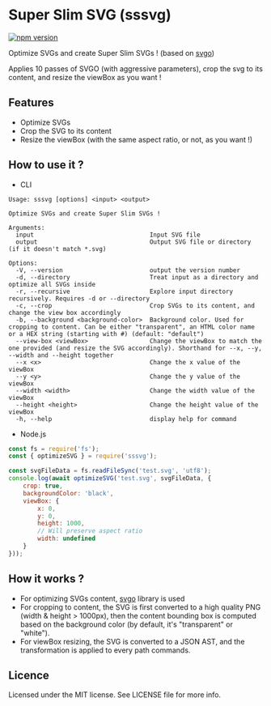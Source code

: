 # Super Slim SVG (sssvg)
[![npm version](https://img.shields.io/npm/v/sssvg?style=flat-square)](https://www.npmjs.com/package/sssvg)

Optimize SVGs and create Super Slim SVGs ! (based on [svgo](https://github.com/svg/svgo))

Applies 10 passes of SVGO (with aggressive parameters), crop the svg to its content, and resize the viewBox as you want !

## Features
- Optimize SVGs
- Crop the SVG to its content
- Resize the viewBox (with the same aspect ratio, or not, as you want !)

## How to use it ?

- CLI
```
Usage: sssvg [options] <input> <output>

Optimize SVGs and create Super Slim SVGs !

Arguments:
  input                                Input SVG file
  output                               Output SVG file or directory (if it doesn't match *.svg)

Options:
  -V, --version                        output the version number
  -d, --directory                      Treat input as a directory and optimize all SVGs inside
  -r, --recursive                      Explore input directory recursively. Requires -d or --directory
  -c, --crop                           Crop SVGs to its content, and change the view box accordingly
  -b, --background <background-color>  Background color. Used for cropping to content. Can be either "transparent", an HTML color name or a HEX string (starting with #) (default: "default")
  --view-box <viewBox>                 Change the viewBox to match the one provided (and resize the SVG accordingly). Shorthand for --x, --y, --width and --height together
  --x <x>                              Change the x value of the viewBox
  --y <y>                              Change the y value of the viewBox
  --width <width>                      Change the width value of the viewBox
  --height <height>                    Change the height value of the viewBox
  -h, --help                           display help for command
```

- Node.js
```javascript
const fs = require('fs');
const { optimizeSVG } = require('sssvg');

const svgFileData = fs.readFileSync('test.svg', 'utf8');
console.log(await optimizeSVG('test.svg', svgFileData, { 
    crop: true,
    backgroundColor: 'black',
    viewBox: {
        x: 0,
        y: 0,
        height: 1000,
        // Will preserve aspect ratio
        width: undefined
    }
}));
```

## How it works ?

- For optimizing SVGs content, [svgo](https://github.com/svg/svgo) library is used
- For cropping to content, the SVG is first converted to a high quality PNG (width & height > 1000px), then the content
bounding box is computed based on the background color (by default, it's "transparent" or "white").
- For viewBox resizing, the SVG is converted to a JSON AST, and the transformation is applied to every path commands.

## Licence

Licensed under the MIT license. See LICENSE file for more info.
